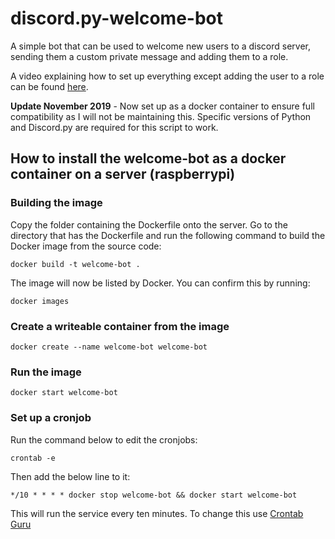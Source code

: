 # discord.py-welcome-bot

A simple bot that can be used to welcome new users to a discord server, sending them a custom private message and adding them to a role.

A video explaining how to set up everything except adding the user to a role can be found [here](https://youtu.be/N0NP7BfUFxA).

**Update November 2019** - Now set up as a docker container to ensure full compatibility as I will not be maintaining this. Specific versions of Python and Discord.py are required for this script to work.

## How to install the welcome-bot as a docker container on a server (raspberrypi)

### Building the image

Copy the folder containing the Dockerfile onto the server. Go to the directory that has the Dockerfile and run the following command to build the Docker image from the source code:

`docker build -t welcome-bot .`

The image will now be listed by Docker. You can confirm this by running:

`docker images`

### Create a writeable container from the image

`docker create --name welcome-bot welcome-bot`

### Run the image

`docker start welcome-bot`

### Set up a cronjob

Run the command below to edit the cronjobs:

`crontab -e`

Then add the below line to it:

`*/10 * * * * docker stop welcome-bot && docker start welcome-bot`

This will run the service every ten minutes. To change this use [Crontab Guru](https://crontab.guru)
